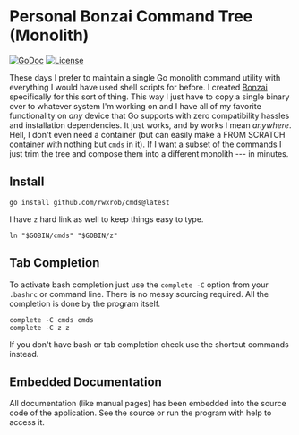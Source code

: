 # Personal Bonzai Command Tree (Monolith)

[![GoDoc](https://godoc.org/github.com/rwxrob/cmds?status.svg)](https://godoc.org/github.com/rwxrob/cmds)
[![License](https://img.shields.io/badge/license-Apache2-brightgreen.svg)](LICENSE)

These days I prefer to maintain a single Go monolith command utility
with everything I would have used shell scripts for before. I created
[Bonzai](https://github.com/rwxrob/bonzai) specifically for this sort of
thing. This way I just have to copy a single binary over to whatever
system I'm working on and I have all of my favorite functionality on
*any* device that Go supports with zero compatibility hassles and
installation dependencies. It just works, and by works I mean
*anywhere*. Hell, I don't even need a container (but can easily make a
FROM SCRATCH container with nothing but `cmds` in it). If I want a
subset of the commands I just trim the tree and compose them into a
different monolith --- in minutes.

## Install

```
go install github.com/rwxrob/cmds@latest
```

I have `z` hard link as well to keep things easy to type.

```
ln "$GOBIN/cmds" "$GOBIN/z"
```

## Tab Completion

To activate bash completion just use the `complete -C` option from your
`.bashrc` or command line. There is no messy sourcing required. All the
completion is done by the program itself.

```
complete -C cmds cmds
complete -C z z
```

If you don't have bash or tab completion check use the shortcut
commands instead.

## Embedded Documentation

All documentation (like manual pages) has been embedded into the source
code of the application. See the source or run the program with help to
access it.
